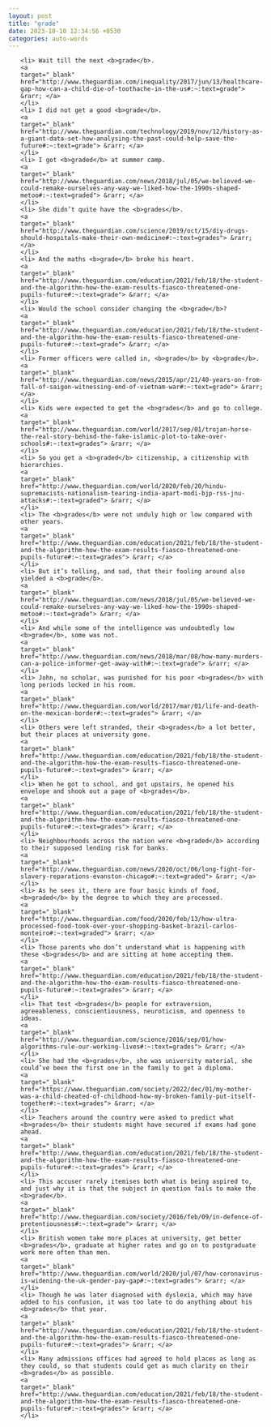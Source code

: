 ```yaml
---
layout: post
title: "grade"
date: 2023-10-10 12:34:56 +0530
categories: auto-words
---
```

<ol>

    <li> Wait till the next <b>grade</b>.
    <a 
    target="_blank" 
    href="http://www.theguardian.com/inequality/2017/jun/13/healthcare-gap-how-can-a-child-die-of-toothache-in-the-us#:~:text=grade"> &rarr; </a>
    </li>
    <li> I did not get a good <b>grade</b>.
    <a 
    target="_blank" 
    href="http://www.theguardian.com/technology/2019/nov/12/history-as-a-giant-data-set-how-analysing-the-past-could-help-save-the-future#:~:text=grade"> &rarr; </a>
    </li>
    <li> I got <b>graded</b> at summer camp.
    <a 
    target="_blank" 
    href="http://www.theguardian.com/news/2018/jul/05/we-believed-we-could-remake-ourselves-any-way-we-liked-how-the-1990s-shaped-metoo#:~:text=graded"> &rarr; </a>
    </li>
    <li> She didn’t quite have the <b>grades</b>.
    <a 
    target="_blank" 
    href="http://www.theguardian.com/science/2019/oct/15/diy-drugs-should-hospitals-make-their-own-medicine#:~:text=grades"> &rarr; </a>
    </li>
    <li> And the maths <b>grade</b> broke his heart.
    <a 
    target="_blank" 
    href="http://www.theguardian.com/education/2021/feb/18/the-student-and-the-algorithm-how-the-exam-results-fiasco-threatened-one-pupils-future#:~:text=grade"> &rarr; </a>
    </li>
    <li> Would the school consider changing the <b>grade</b>?
    <a 
    target="_blank" 
    href="http://www.theguardian.com/education/2021/feb/18/the-student-and-the-algorithm-how-the-exam-results-fiasco-threatened-one-pupils-future#:~:text=grade"> &rarr; </a>
    </li>
    <li> Former officers were called in, <b>grade</b> by <b>grade</b>.
    <a 
    target="_blank" 
    href="http://www.theguardian.com/news/2015/apr/21/40-years-on-from-fall-of-saigon-witnessing-end-of-vietnam-war#:~:text=grade"> &rarr; </a>
    </li>
    <li> Kids were expected to get the <b>grades</b> and go to college.
    <a 
    target="_blank" 
    href="http://www.theguardian.com/world/2017/sep/01/trojan-horse-the-real-story-behind-the-fake-islamic-plot-to-take-over-schools#:~:text=grades"> &rarr; </a>
    </li>
    <li> So you get a <b>graded</b> citizenship, a citizenship with hierarchies.
    <a 
    target="_blank" 
    href="http://www.theguardian.com/world/2020/feb/20/hindu-supremacists-nationalism-tearing-india-apart-modi-bjp-rss-jnu-attacks#:~:text=graded"> &rarr; </a>
    </li>
    <li> The <b>grades</b> were not unduly high or low compared with other years.
    <a 
    target="_blank" 
    href="http://www.theguardian.com/education/2021/feb/18/the-student-and-the-algorithm-how-the-exam-results-fiasco-threatened-one-pupils-future#:~:text=grades"> &rarr; </a>
    </li>
    <li> But it’s telling, and sad, that their fooling around also yielded a <b>grade</b>.
    <a 
    target="_blank" 
    href="http://www.theguardian.com/news/2018/jul/05/we-believed-we-could-remake-ourselves-any-way-we-liked-how-the-1990s-shaped-metoo#:~:text=grade"> &rarr; </a>
    </li>
    <li> And while some of the intelligence was undoubtedly low <b>grade</b>, some was not.
    <a 
    target="_blank" 
    href="http://www.theguardian.com/news/2018/mar/08/how-many-murders-can-a-police-informer-get-away-with#:~:text=grade"> &rarr; </a>
    </li>
    <li> John, no scholar, was punished for his poor <b>grades</b> with long periods locked in his room.
    <a 
    target="_blank" 
    href="http://www.theguardian.com/world/2017/mar/01/life-and-death-on-the-mexican-border#:~:text=grades"> &rarr; </a>
    </li>
    <li> Others were left stranded, their <b>grades</b> a lot better, but their places at university gone.
    <a 
    target="_blank" 
    href="http://www.theguardian.com/education/2021/feb/18/the-student-and-the-algorithm-how-the-exam-results-fiasco-threatened-one-pupils-future#:~:text=grades"> &rarr; </a>
    </li>
    <li> When he got to school, and got upstairs, he opened his envelope and shook out a page of <b>grades</b>.
    <a 
    target="_blank" 
    href="http://www.theguardian.com/education/2021/feb/18/the-student-and-the-algorithm-how-the-exam-results-fiasco-threatened-one-pupils-future#:~:text=grades"> &rarr; </a>
    </li>
    <li> Neighbourhoods across the nation were <b>graded</b> according to their supposed lending risk for banks.
    <a 
    target="_blank" 
    href="http://www.theguardian.com/news/2020/oct/06/long-fight-for-slavery-reparations-evanston-chicago#:~:text=graded"> &rarr; </a>
    </li>
    <li> As he sees it, there are four basic kinds of food, <b>graded</b> by the degree to which they are processed.
    <a 
    target="_blank" 
    href="http://www.theguardian.com/food/2020/feb/13/how-ultra-processed-food-took-over-your-shopping-basket-brazil-carlos-monteiro#:~:text=graded"> &rarr; </a>
    </li>
    <li> Those parents who don’t understand what is happening with these <b>grades</b> and are sitting at home accepting them.
    <a 
    target="_blank" 
    href="http://www.theguardian.com/education/2021/feb/18/the-student-and-the-algorithm-how-the-exam-results-fiasco-threatened-one-pupils-future#:~:text=grades"> &rarr; </a>
    </li>
    <li> That test <b>grades</b> people for extraversion, agreeableness, conscientiousness, neuroticism, and openness to ideas.
    <a 
    target="_blank" 
    href="http://www.theguardian.com/science/2016/sep/01/how-algorithms-rule-our-working-lives#:~:text=grades"> &rarr; </a>
    </li>
    <li> She had the <b>grades</b>, she was university material, she could’ve been the first one in the family to get a diploma.
    <a 
    target="_blank" 
    href="https://www.theguardian.com/society/2022/dec/01/my-mother-was-a-child-cheated-of-childhood-how-my-broken-family-put-itself-together#:~:text=grades"> &rarr; </a>
    </li>
    <li> Teachers around the country were asked to predict what <b>grades</b> their students might have secured if exams had gone ahead.
    <a 
    target="_blank" 
    href="http://www.theguardian.com/education/2021/feb/18/the-student-and-the-algorithm-how-the-exam-results-fiasco-threatened-one-pupils-future#:~:text=grades"> &rarr; </a>
    </li>
    <li> This accuser rarely itemises both what is being aspired to, and just why it is that the subject in question fails to make the <b>grade</b>.
    <a 
    target="_blank" 
    href="http://www.theguardian.com/society/2016/feb/09/in-defence-of-pretentiousness#:~:text=grade"> &rarr; </a>
    </li>
    <li> British women take more places at university, get better <b>grades</b>, graduate at higher rates and go on to postgraduate work more often than men.
    <a 
    target="_blank" 
    href="http://www.theguardian.com/world/2020/jul/07/how-coronavirus-is-widening-the-uk-gender-pay-gap#:~:text=grades"> &rarr; </a>
    </li>
    <li> Though he was later diagnosed with dyslexia, which may have added to his confusion, it was too late to do anything about his <b>grades</b> that year.
    <a 
    target="_blank" 
    href="http://www.theguardian.com/education/2021/feb/18/the-student-and-the-algorithm-how-the-exam-results-fiasco-threatened-one-pupils-future#:~:text=grades"> &rarr; </a>
    </li>
    <li> Many admissions offices had agreed to hold places as long as they could, so that students could get as much clarity on their <b>grades</b> as possible.
    <a 
    target="_blank" 
    href="http://www.theguardian.com/education/2021/feb/18/the-student-and-the-algorithm-how-the-exam-results-fiasco-threatened-one-pupils-future#:~:text=grades"> &rarr; </a>
    </li>
